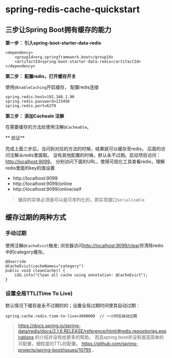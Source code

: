 # spring-redis-cache-quickstart

## 三步让Spring Boot拥有缓存的能力
**第一步： 引入spring-boot-starter-data-redis**

```
<dependency>
	<groupId>org.springframework.boot</groupId>
	<artifactId>spring-boot-starter-data-redis</artifactId>
</dependency>
```
**第二步：  配置redis，打开缓存开关**

使用`@EnableCaching`开启缓存， 配置redis连接
```
spring.redis.host=192.168.1.90
spring.redis.password=123456
spring.redis.port=6379
```

**第三步：  添加Cacheale 注解**

 在需要缓存的方法处使用注解`@Cacheable`。
 
** 验证**

完成上面三步后，当问到对应的方法的时候，结果就可以缓存至redis， 后面的访问注解从redis里面取。 没有其他配置的时候，默认永不过期。启动项目访问：[http://localhost:9099](http://localhost:9099)。 分别访问下面的URL，使用可视化工具查看redis，理解redis里面的key的值设置

 - http://localhost:9099  
 - http://localhost:9099/online
 - http://localhost:9099/online/self
 
> 缓存的实体必须是可以是可序列化的，即实现接口`Serializable`

## 缓存过期的两种方式
### 手动过期
使用注解`@CacheEvict`触发; 浏览器访问[http://localhost:9099/clear](http://localhost:9099/clear)将清除redis中的category缓存。 
```
@Override
@CacheEvict(cacheNames="category")
public void cleanCache() {
	LOG.info("Clean all cache using annotation: @CacheEvict");		
}
```

### 设置全局TTL(Time To Live)
默认情况下缓存是永不过期的的；设置全局过期时间使其自动过期：
```
spring.cache.redis.time-to-live=3600000  // 一小时后自动过期
```
> https://docs.spring.io/spring-data/redis/docs/2.1.6.RELEASE/reference/html/#redis.repositories.expirations 的介绍并没有给更多的帮助， 而且spring boot并没有提高简单的可配置，细粒度的TTL的配置。 https://github.com/spring-projects/spring-boot/issues/10795
、
